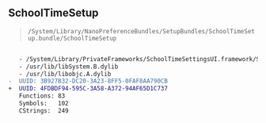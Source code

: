 ## SchoolTimeSetup

> `/System/Library/NanoPreferenceBundles/SetupBundles/SchoolTimeSetup.bundle/SchoolTimeSetup`

```diff

   - /System/Library/PrivateFrameworks/SchoolTimeSettingsUI.framework/SchoolTimeSettingsUI
   - /usr/lib/libSystem.B.dylib
   - /usr/lib/libobjc.A.dylib
-  UUID: 3B927B32-DC20-3A23-8FF5-0FAF8AA790CB
+  UUID: 4FDBDF94-595C-3A58-A372-94AF65D1C737
   Functions: 83
   Symbols:   102
   CStrings:  249

```
